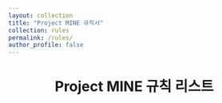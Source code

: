 ```yaml
---
layout: collection
title: "Project MINE 규칙서"
collection: rules
permalink: /rules/
author_profile: false
---
```


# <center>Project MINE 규칙 리스트</center>

